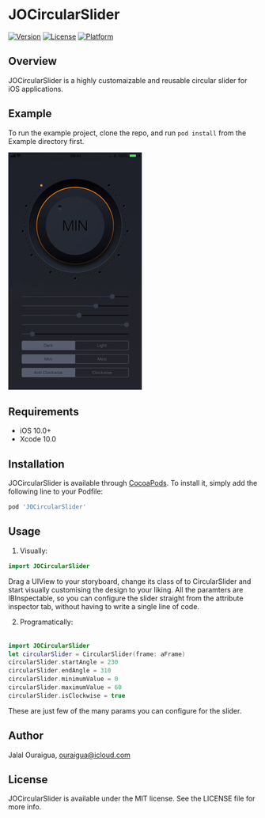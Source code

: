 # JOCircularSlider

[![Version](https://img.shields.io/cocoapods/v/JOCircularSlider.svg?style=flat)](https://cocoapods.org/pods/JOCircularSlider)
[![License](https://img.shields.io/cocoapods/l/JOCircularSlider.svg?style=flat)](https://cocoapods.org/pods/JOCircularSlider)
[![Platform](https://img.shields.io/cocoapods/p/JOCircularSlider.svg?style=flat)](https://cocoapods.org/pods/JOCircularSlider)

## Overview

JOCircularSlider is a highly customaizable and reusable circular slider for iOS applications.


## Example

To run the example project, clone the repo, and run `pod install` from the Example directory first.

![](/Screenshots/shot1.gif)

## Requirements

- iOS 10.0+
- Xcode 10.0

## Installation

JOCircularSlider is available through [CocoaPods](https://cocoapods.org). To install
it, simply add the following line to your Podfile:

```ruby
pod 'JOCircularSlider'
```

## Usage
1. Visually:

```swift
import JOCircularSlider
```
Drag a UIView to your storyboard, change its class of to CircularSlider and start visually customising the design to your liking.
All the paramters are IBInspectable, so you can configure the slider straight from the attribute inspector tab, without having to write a single line of code.

2. Programatically:

```swift

import JOCircularSlider
let circularSlider = CircularSlider(frame: aFrame)
circularSlider.startAngle = 230
circularSlider.endAngle = 310
circularSlider.minimumValue = 0
circularSlider.maximumValue = 60
circularSlider.isClockwise = true
```
These are just few of the many params you can configure for the slider.

## Author

Jalal Ouraigua, ouraigua@icloud.com

## License

JOCircularSlider is available under the MIT license. See the LICENSE file for more info.
